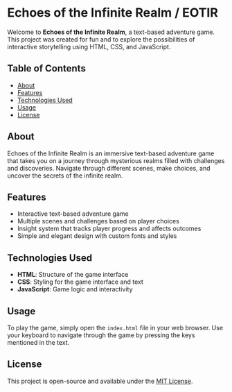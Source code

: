 # Echoes of the Infinite Realm / EOTIR

Welcome to **Echoes of the Infinite Realm**, a text-based adventure game. This project was created for fun and to explore the possibilities of interactive storytelling using HTML, CSS, and JavaScript.

## Table of Contents
- [About](#about)
- [Features](#features)
- [Technologies Used](#technologies-used)
- [Usage](#usage)
- [License](#license)

## About
Echoes of the Infinite Realm is an immersive text-based adventure game that takes you on a journey through mysterious realms filled with challenges and discoveries. Navigate through different scenes, make choices, and uncover the secrets of the infinite realm.

## Features
- Interactive text-based adventure game
- Multiple scenes and challenges based on player choices
- Insight system that tracks player progress and affects outcomes
- Simple and elegant design with custom fonts and styles

## Technologies Used
- **HTML**: Structure of the game interface
- **CSS**: Styling for the game interface and text
- **JavaScript**: Game logic and interactivity

## Usage
To play the game, simply open the `index.html` file in your web browser. Use your keyboard to navigate through the game by pressing the keys mentioned in the text.

## License
This project is open-source and available under the [MIT License](LICENSE).
